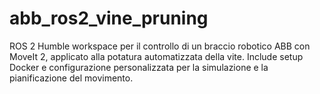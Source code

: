 # abb_ros2_vine_pruning
ROS 2 Humble workspace per il controllo di un braccio robotico ABB con MoveIt 2, applicato alla potatura automatizzata della vite. Include setup Docker e configurazione personalizzata per la simulazione e la pianificazione del movimento.
